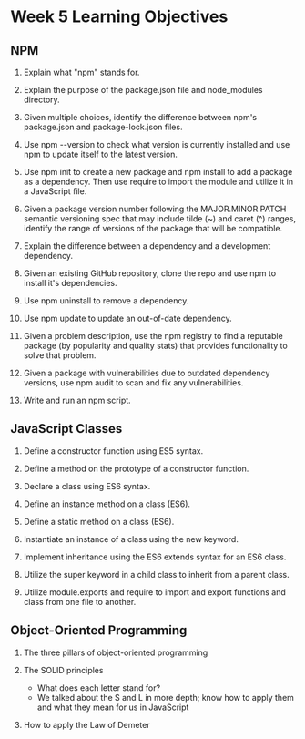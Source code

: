 # Week 5 Learning Objectives

## NPM

1. Explain what "npm" stands for.

2. Explain the purpose of the package.json file and node_modules directory.

3. Given multiple choices, identify the difference between npm's package.json and package-lock.json files.

4. Use npm --version to check what version is currently installed and use npm to update itself to the latest version.

5. Use npm init to create a new package and npm install to add a package as a dependency. Then use require to import the module and utilize it in a JavaScript file.

6. Given a package version number following the MAJOR.MINOR.PATCH semantic versioning spec that may include tilde (~) and caret (^) ranges, identify the range of versions of the package that will be compatible.

7. Explain the difference between a dependency and a development dependency.

8. Given an existing GitHub repository, clone the repo and use npm to install it's dependencies.

9. Use npm uninstall to remove a dependency.

10. Use npm update to update an out-of-date dependency.

11. Given a problem description, use the npm registry to find a reputable package (by popularity and quality stats) that provides functionality to solve that problem.

12. Given a package with vulnerabilities due to outdated dependency versions, use npm audit to scan and fix any vulnerabilities.

13. Write and run an npm script.

## JavaScript Classes

1. Define a constructor function using ES5 syntax.

2. Define a method on the prototype of a constructor function.

3. Declare a class using ES6 syntax.

4. Define an instance method on a class (ES6).

5. Define a static method on a class (ES6).

6. Instantiate an instance of a class using the new keyword.

7. Implement inheritance using the ES6 extends syntax for an ES6 class.

8. Utilize the super keyword in a child class to inherit from a parent class.

9. Utilize module.exports and require to import and export functions and class from one file to another.

## Object-Oriented Programming

1. The three pillars of object-oriented programming

2. The SOLID principles

   - What does each letter stand for?
   - We talked about the S and L in more depth; know how to apply them and what they mean for us in JavaScript

3. How to apply the Law of Demeter
